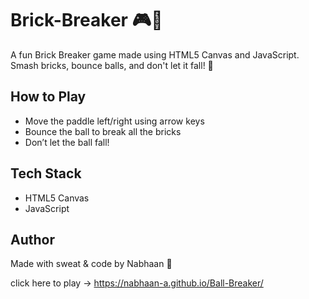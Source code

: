 # Brick-Breaker 🎮🧱

A fun Brick Breaker game made using HTML5 Canvas and JavaScript.  
Smash bricks, bounce balls, and don't let it fall! 😤

## How to Play
- Move the paddle left/right using arrow keys
- Bounce the ball to break all the bricks
- Don’t let the ball fall!

## Tech Stack
- HTML5 Canvas
- JavaScript  

## Author
Made with sweat & code by Nabhaan 💪

click here to play -> https://nabhaan-a.github.io/Ball-Breaker/
